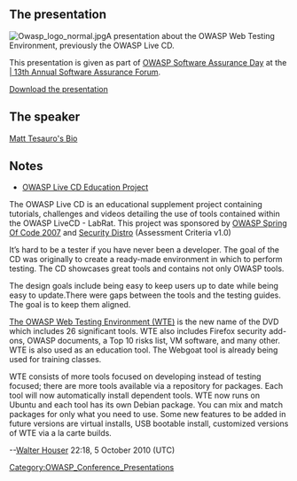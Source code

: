 ## The presentation

![Owasp_logo_normal.jpg](Owasp_logo_normal.jpg
"Owasp_logo_normal.jpg")A presentation about the OWASP Web Testing
Environment, previously the OWASP Live CD.

This presentation is given as part of [OWASP Software Assurance
Day](OWASP_Software_Assurance_Day_DC_2010 "wikilink") at the [| 13th
Annual Software Assurance
Forum](https://buildsecurityin.us-cert.gov/bsi/events/1133-BSI.html).

[Download the
presentation](Media:Matt_Tesauro_2010-09_OWASP_DHS_SWA_Day_-_WTE.ppt "wikilink")

## The speaker

[Matt Tesauro's Bio](http://www.owasp.org/index.php/User:Mtesauro)

## Notes

  - [OWASP Live CD Education
    Project](:Category:OWASP_LiveCD_Education_Project "wikilink")

The OWASP Live CD is an educational supplement project containing
tutorials, challenges and videos detailing the use of tools contained
within the OWASP LiveCD - LabRat. This project was sponsored by [OWASP
Spring Of Code 2007](OWASP_Spring_Of_Code_2007 "wikilink") and [Security
Distro](http://www.securitydistro.com/) (Assessment Criteria v1.0)

It’s hard to be a tester if you have never been a developer. The goal of
the CD was originally to create a ready-made environment in which to
perform testing. The CD showcases great tools and contains not only
OWASP tools.

The design goals include being easy to keep users up to date while being
easy to update.There were gaps between the tools and the testing guides.
The goal is to keep them aligned.

[The OWASP Web Testing Environment (WTE)](http://www.appseclive.org/) is
the new name of the DVD which includes 26 significant tools. WTE also
includes Firefox security add-ons, OWASP documents, a Top 10 risks list,
VM software, and many other. WTE is also used as an education tool. The
Webgoat tool is already being used for training classes.

WTE consists of more tools focused on developing instead of testing
focused; there are more tools available via a repository for packages.
Each tool will now automatically install dependent tools. WTE now runs
on Ubuntu and each tool has its own Debian package. You can mix and
match packages for only what you need to use. Some new features to be
added in future versions are virtual installs, USB bootable install,
customized versions of WTE via a la carte builds.

\--[Walter Houser](User:Walter_Houser "wikilink") 22:18, 5 October 2010
(UTC)

[Category:OWASP_Conference_Presentations](Category:OWASP_Conference_Presentations "wikilink")